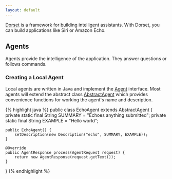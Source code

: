 ```yaml
---
layout: default
---
```


[Dorset](https://github.com/DorsetProject/dorset-framework) is a framework for building intelligent assistants. With Dorset, you can build applications like Siri or Amazon Echo. 

## Agents

Agents provide the intelligence of the application. They answer questions or follows commands.

### Creating a Local Agent

Local agents are written in Java and implement the [Agent](https://github.com/DorsetProject/dorset-framework/blob/master/core/src/main/java/edu/jhuapl/dorset/agents/Agent.java) interface.
Most agents will extend the abstract class [AbstractAgent](https://github.com/DorsetProject/dorset-framework/blob/master/core/src/main/java/edu/jhuapl/dorset/agents/AbstractAgent.java) which provides convenience functions for working the agent's name and description.

{% highlight java %}
public class EchoAgent extends AbstractAgent {
    private static final String SUMMARY = "Echoes anything submitted";
    private static final String EXAMPLE = "Hello world";

    public EchoAgent() {
        setDescription(new Description("echo", SUMMARY, EXAMPLE));
    }

    @Override
    public AgentResponse process(AgentRequest request) {
        return new AgentResponse(request.getText());
    }
}
{% endhighlight %}
